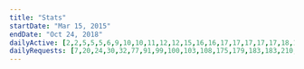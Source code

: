 ```yaml
---
title: "Stats"
startDate: "Mar 15, 2015"
endDate: "Oct 24, 2018"
dailyActive: [2,2,5,5,5,6,9,10,10,11,12,12,15,16,16,17,17,17,17,17,18,18,19,19,19,20,20,20,25,29,31,36,43,44,44,45,46,46,46,46,46,48,48,48,48,49,50,50,50,50,50,50,51,51,51,51,54,54,56,57,62,64,69,70,72,72,73,75,76,77,77,77,77,77,78,83,84,90,97,102,106,112,119,124,133,137,141,144,154,158,167,171,174,186,191,201,211,219,227,231]
dailyRequests: [7,20,24,30,32,77,91,99,100,103,108,175,179,183,183,210,219,231,234,239,245,246,246,266,302,310,313,322,326,330,334,335,341,343,345,348,352,373,385,390,404,412,416,425,431,435,442,446,453,457,468,473,482,485,495,504,517,527,537,542,559,569,576,583,596,605,610,619,629,637,646,654,660,666,693,739,1101,1199,1315,1397,1450,1499,1534,1580,1620,1656,1764,1810,1889,1939,1978,2023,2064,2112,2151,2308,2389,2436,2488,2533]
---
```

